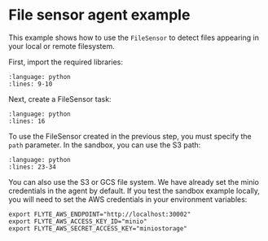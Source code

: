 # File sensor agent example

This example shows how to use the `FileSensor` to detect files appearing in your local or remote filesystem.

First, import the required libraries:

```{rli} https://raw.githubusercontent.com/flyteorg/flytesnacks/master/examples/sensor/sensor/file_sensor_example.py
:language: python
:lines: 9-10
```

Next, create a FileSensor task:

```{rli} https://raw.githubusercontent.com/flyteorg/flytesnacks/master/examples/sensor/sensor/file_sensor_example.py
:language: python
:lines: 16
```

To use the FileSensor created in the previous step, you must specify the `path` parameter. In the sandbox, you can use the S3 path:

```{rli} https://raw.githubusercontent.com/flyteorg/flytesnacks/master/examples/sensor/sensor/file_sensor_example.py
:language: python
:lines: 23-34
```

You can also use the S3 or GCS file system. We have already set the minio credentials in the agent by default. If you test the sandbox example locally, you will need to set the AWS credentials in your environment variables:

```{code-block} bash
export FLYTE_AWS_ENDPOINT="http://localhost:30002"
export FLYTE_AWS_ACCESS_KEY_ID="minio"
export FLYTE_AWS_SECRET_ACCESS_KEY="miniostorage"
```
